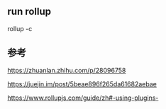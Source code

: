 ## run rollup

rollup -c

## 参考

https://zhuanlan.zhihu.com/p/28096758

https://juejin.im/post/5beae896f265da61682aebae

https://www.rollupjs.com/guide/zh#-using-plugins-
